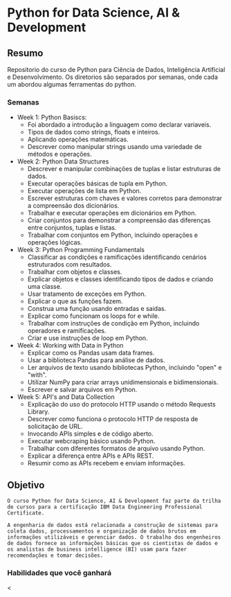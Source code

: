 # Python for Data Science, AI & Development

## Resumo

Repositorio do curso de Python para Ciência de Dados, Inteligência Artificial e Desenvolvimento. Os diretorios são separados por semanas, onde cada um abordou algumas ferramentas do python.

### Semanas

- Week 1: Python Basiscs: 
    * Foi abordado a introdução a linguagem como declarar variaveis.
    * Tipos de dados como strings, floats e inteiros.
    * Aplicando operações matemáticas.
    * Descrever como manipular strings usando uma variedade de métodos e operações.
- Week 2: Python Data Structures
    * Descrever e manipular combinações de tuplas e listar estruturas de dados.
    * Executar operações básicas de tupla em Python.
    * Executar operações de lista em Python.
    * Escrever estruturas com chaves e valores corretos para demonstrar a compreensão dos dicionários.
    * Trabalhar e executar operações em dicionários em Python.
    * Criar conjuntos para demonstrar a compreensão das diferenças entre conjuntos, tuplas e listas.
    * Trabalhar com conjuntos em Python, incluindo operações e operações lógicas.
- Week 3: Python Programming Fundamentals
    * Classificar as condições e ramificações identificando cenários estruturados com resultados.
    * Trabalhar com objetos e classes.
    * Explicar objetos e classes identificando tipos de dados e criando uma classe.
    * Usar tratamento de exceções em Python.
    * Explicar o que as funções fazem.
    * Construa uma função usando entradas e saídas.
    * Explicar como funcionam os loops for e while.
    * Trabalhar com instruções de condição em Python, incluindo operadores e ramificações.
    * Criar e use instruções de loop em Python.
- Week 4: Working with Data in Python
    * Explicar como os Pandas usam data frames.
    * Usar a biblioteca Pandas para análise de dados.
    * Ler arquivos de texto usando bibliotecas Python, incluindo "open" e "with".
    * Utilizar NumPy para criar arrays unidimensionais e bidimensionais.
    * Escrever e salvar arquivos em Python.
- Week 5: API's and Data Collection
    * Explicação do uso do protocolo HTTP usando o método Requests Library.
    * Descrever como funciona o protocolo HTTP de resposta de solicitação de URL.
    * Invocando APIs simples e de código aberto.
    * Executar webcraping básico usando Python.
    * Trabalhar com diferentes formatos de arquivo usando Python.
    * Explicar a diferença entre APIs e APIs REST.
    * Resumir como as APIs recebem e enviam informações.

## Objetivo
    O curso Python for Data Science, AI & Development faz parte da trilha de cursos para a certificação IBM Data Engineering Professional Certificate.
    
    A engenharia de dados está relacionada a construção de sistemas para coleta dados, processamentos e organização de dados brutos em informações utilizáveis ​​e gerenciar dados. O trabalho dos engenheiros de dados fornece as informações básicas que os cientistas de dados e os analistas de business intelligence (BI) usam para fazer recomendações e tomar decisões.

### Habilidades que você ganhará

<Data Science>
<Data Analysis>
<Python Programming>
<ETL & Data Pipelines>
<NoSQL and Big Data>
<<SQL>
<Apache Spark>
<Database (DBMS)>
<Relational Database Management Systems (RDBMS)>
